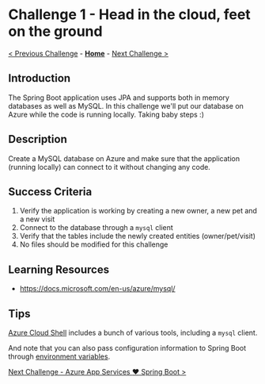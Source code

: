 # Challenge 1 - Head in the cloud, feet on the ground

[< Previous Challenge](./challenge-00.md) - **[Home](../README.md)** - [Next Challenge >](./challenge-01.md)

## Introduction

The Spring Boot application uses JPA and supports both in memory databases as well as MySQL. In this challenge we'll put our database on Azure while the code is running locally. Taking baby steps :)

## Description

Create a MySQL database on Azure and make sure that the application (running locally) can connect to it without changing any code.

## Success Criteria

1. Verify the application is working by creating a new owner, a new pet and a new visit
1. Connect to the database through a `mysql` client
1. Verify that the tables include the newly created entities (owner/pet/visit)
1. No files should be modified for this challenge

## Learning Resources

- https://docs.microsoft.com/en-us/azure/mysql/

## Tips

[Azure Cloud Shell](https://docs.microsoft.com/en-us/azure/cloud-shell/overview) includes a bunch of various tools, including a `mysql` client.

And note that you can also pass configuration information to Spring Boot through [environment variables](https://docs.spring.io/spring-boot/docs/current/reference/htmlsingle/#boot-features-external-config).

[Next Challenge - Azure App Services :heart: Spring Boot >](./challenge-02.md)

